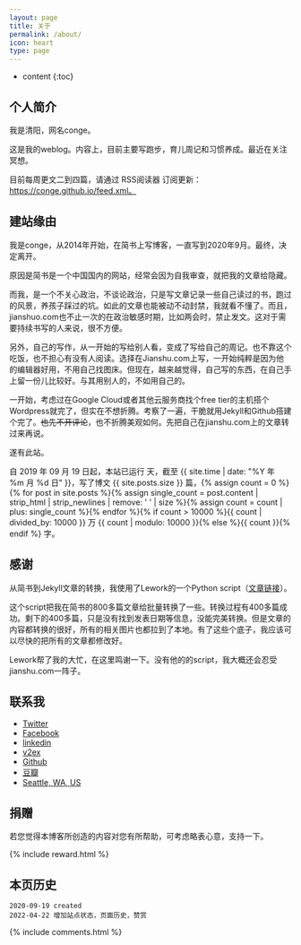 ```yaml
---
layout: page
title: 关于
permalink: /about/
icon: heart
type: page
---
```

* content
  {:toc}


## 个人简介

我是清阳，网名conge。

这是我的weblog。内容上，目前主要写跑步，育儿周记和习惯养成。最近在关注冥想。

目前每周更文二到四篇，请通过 RSS阅读器 订阅更新：https://conge.github.io/feed.xml。

## 建站缘由

我是conge，从2014年开始，在简书上写博客，一直写到2020年9月。最终，决定离开。

原因是简书是一个中国国内的网站，经常会因为自我审查，就把我的文章给隐藏。

而我，是一个不关心政治，不谈论政治，只是写文章记录一些自己读过的书，跑过的风景，养孩子踩过的坑。如此的文章也能被动不动封禁，我就看不懂了。而且，jianshuo.com也不止一次的在政治敏感时期，比如两会时，禁止发文。这对于需要持续书写的人来说，很不方便。

另外，自己的写作，从一开始的写给别人看，变成了写给自己的周记。也不靠这个吃饭，也不担心有没有人阅读。选择在Jianshu.com上写，一开始纯粹是因为他的编辑器好用，不用自己找图床。但现在，越来越觉得，自己写的东西，在自己手上留一份儿比较好。与其用别人的，不如用自己的。

一开始，考虑过在Google Cloud或者其他云服务商找个free tier的主机搭个Wordpress就完了，但实在不想折腾。考察了一遍，干脆就用Jekyll和Github搭建个完了。<del>也先不开评论</del>，也不折腾美观如何。先把自己在jianshu.com上的文章转过来再说。

遂有此站。

自 2019 年 09 月 19 日起，本站已运行 <span id="days"></span> 天，截至 {{ site.time | date: "%Y 年 %m 月 %d 日" }}，写了博文 {{ site.posts.size }} 篇，{% assign count = 0 %}{% for post in site.posts %}{% assign single_count = post.content | strip_html | strip_newlines | remove: ' ' | size %}{% assign count = count | plus: single_count %}{% endfor %}{% if count > 10000 %}{{ count | divided_by: 10000 }} 万 {{ count | modulo: 10000 }}{% else %}{{ count }}{% endif %} 字。

## 感谢

从简书到Jekyll文章的转换，我使用了Lework的一个Python script（[文章链接](https://lework.github.io/2019/06/15/jianshu-to-jekyll/)）。

这个script把我在简书的800多篇文章给批量转换了一些。转换过程有400多篇成功。剩下的400多篇，只是没有找到发表日期等信息，没能完美转换。但是文章的内容都转换的很好，所有的相关图片也都拉到了本地。有了这些个底子，我应该可以尽快的把所有的文章都修改好。

Lework帮了我的大忙，在这里鸣谢一下。没有他的的script，我大概还会忍受jianshu.com一阵子。

## 联系我

* [Twitter](https://twitter.com/conge)
* [Facebook](https://www.facebook.com/psychattic)
* [linkedin](https://www.linkedin.com/in/qingyang-li/)
* [v2ex](https://www.v2ex.com/member/conge)
* [Github](https://GitHub.com/conge)
* [豆瓣](https://www.douban.com/people/conge/)
* [Seattle, WA, US](http://www.google.com/maps?q=Seattle,%20WA,%20USA)

## 捐赠

若您觉得本博客所创造的内容对您有所帮助，可考虑略表心意，支持一下。

{% include reward.html %}

## 本页历史

```
2020-09-19 created
2022-04-22 增加站点状态，页面历史，赞赏
```

{% include comments.html %}

<script>
var days = 0, daysMax = Math.floor((Date.now() / 1000 - {{ "2019-09-19" | date: "%s" }}) / (60 * 60 * 24));
(function daysCount(){
    if(days > daysMax){
        document.getElementById('days').innerHTML = daysMax;
        return;
    } else {
        document.getElementById('days').innerHTML = days;
        days += 10;
        setTimeout(daysCount, 1);
    }
})();
</script>
